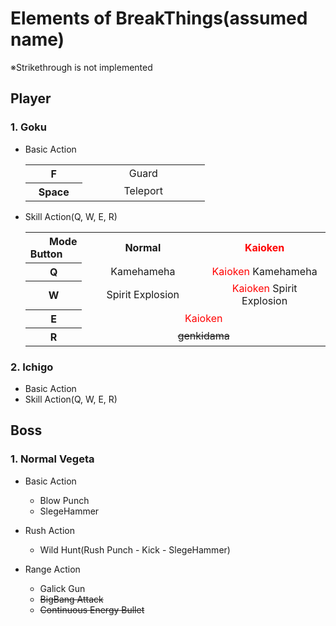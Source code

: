 <head>
  <style type="text/css">
    <!---->
    .backSlash {
      background: url('https://cdn.zetawiki.com/png/backslash.png');
	    background-size: 100% 100%;
      text-align: left;
    }
    .backSlash div { text-align: right; }
    table { text-align: center; }
    th { width: 75px; }
    td { width: 180px; }
    <!---->
    .kaioken { color: red; }
  </style>
</head>

# Elements of BreakThings(assumed name)
※Strikethrough is not implemented

## Player

### 1. Goku

- Basic Action
  <table>
    <tr>
      <th>F</th>
      <td>Guard</td>
    </tr>
    <tr>
      <th>Space</th>
      <td>Teleport</td>
    </tr>
  </table>

- Skill Action(Q, W, E, R)
  <table>
    <tr>
      <th class='backSlash'><div>Mode</div>Button</th>
      <th>Normal</th>
      <th class="kaioken">Kaioken</th>
    </tr>
    <tr>
      <th>Q</th>
      <td>Kamehameha</td>
      <td><font color="red">Kaioken</font> Kamehameha</td>
    </tr>
    <tr>
      <th>W</th>
      <td>Spirit Explosion</td>
      <td><font color="red">Kaioken</font> Spirit Explosion</td>
    </tr>
    <tr>
      <th>E</th>
      <td colspan="2", class="kaioken">Kaioken</td>
    </tr>
    <tr>
      <th>R</th>
      <td colspan="2"><del>genkidama</del></td>
    </tr>
  </table>

### 2. Ichigo

- Basic Action
- Skill Action(Q, W, E, R)

## Boss

### 1. Normal Vegeta

- Basic Action
    - Blow Punch
    - SlegeHammer

- Rush Action
    - Wild Hunt(Rush Punch - Kick - SlegeHammer)

- Range Action
    - Galick Gun
    - ~~BigBang Attack~~
    - ~~Continuous Energy Bullet~~
